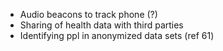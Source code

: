 - Audio beacons to track phone (?)
- Sharing of health data with third parties
- Identifying ppl in anonymized data sets (ref 61)
